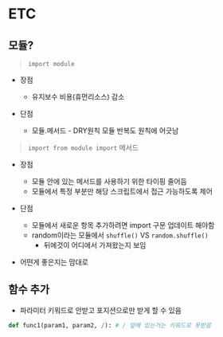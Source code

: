 # ETC

## 모듈?

> `import module`

* 장점
  * 유지보수 비용(휴먼리소스) 감소

* 단점
  * 모듈.메서드 - DRY원칙 모듈 반복도 원칙에 어긋남

> `import from module import` 메서드

* 장점
  * 모듈 안에 있는 메서드를 사용하기 위한 타이핑 줄어듬
  * 모듈에서 특정 부분만 해당 스크립트에서 접근 가능하도록 제어

* 단점
  * 모듈에서 새로운 항목 추가하려면 import 구문 업데이트 해야함
  * random이라는 모듈에서 `shuffle()` VS `random.shuffle()`
    * 뒤에것이 어디에서 가져왔는지 보임
* 어떤게 좋은지는 맘대로

## 함수 추가

* 파라미터 키워드로 안받고 포지션으로만 받게 할 수 있음

```python
def func1(param1, param2, /): # / 앞에 있는거는 키워드로 못받음
```
